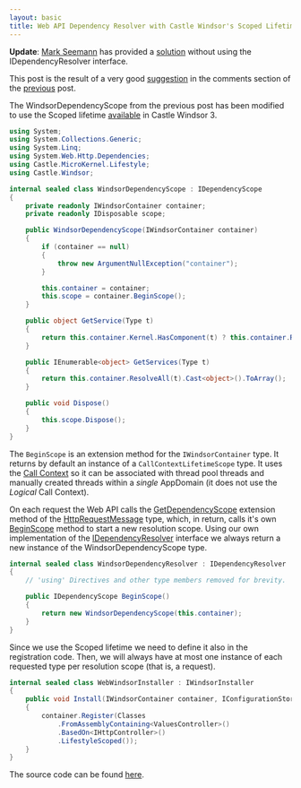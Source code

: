 ```yaml
---
layout: basic
title: Web API Dependency Resolver with Castle Windsor's Scoped Lifetimes
---
```


**Update**: [Mark Seemann](http://blog.ploeh.dk/) has provided a [solution](http://blog.ploeh.dk/2012/10/03/DependencyInjectionInASPNETWebAPIWithCastleWindsor.aspx) without using the IDependencyResolver interface.

<p class="message">This post is the result of a very good <a href="http://nikosbaxevanis.com/2012/06/04/using-the-web-api-dependency-resolver-with-castle-windsor-part-2/#comment-568630441">suggestion</a> in the comments section of the <a href="http://nikosbaxevanis.com/2012/06/04/using-the-web-api-dependency-resolver-with-castle-windsor-part-2">previous</a> post.</p>

The WindsorDependencyScope from the previous post has been modified to use the Scoped lifetime [available](http://docs.castleproject.org/Windsor.Whats-New-In-Windsor-3.ashx#Added_two_new_lifestyles:_scoped_and_bound_2) in Castle Windsor 3.

``` csharp
using System;
using System.Collections.Generic;
using System.Linq;
using System.Web.Http.Dependencies;
using Castle.MicroKernel.Lifestyle;
using Castle.Windsor;

internal sealed class WindsorDependencyScope : IDependencyScope
{
    private readonly IWindsorContainer container;
    private readonly IDisposable scope;

    public WindsorDependencyScope(IWindsorContainer container)
    {
        if (container == null)
        {
            throw new ArgumentNullException("container");
        }

        this.container = container;
        this.scope = container.BeginScope();
    }

    public object GetService(Type t)
    {
        return this.container.Kernel.HasComponent(t) ? this.container.Resolve(t) : null;
    }

    public IEnumerable<object> GetServices(Type t)
    {
        return this.container.ResolveAll(t).Cast<object>().ToArray();
    }

    public void Dispose()
    {
        this.scope.Dispose();
    }
}
```

The `BeginScope` is an extension method for the `IWindsorContainer` type. It returns by default an instance of a `CallContextLifetimeScope` type. It uses the [Call Context](http://msdn.microsoft.com/en-us/library/system.runtime.remoting.messaging.callcontext.aspx) so it can be associated with thread pool threads and manually created threads within a *single* AppDomain (it does not use the *Logical* Call Context).

On each request the Web API calls the [GetDependencyScope](http://aspnetwebstack.codeplex.com/SourceControl/changeset/view/a1b7c04f7227#src%2fSystem.Web.Http%2fHttpRequestMessageExtensions.cs) extension method of the [HttpRequestMessage](http://msdn.microsoft.com/en-us/library/system.net.http.httprequestmessage.aspx) type, which, in return, calls it's own [BeginScope](http://aspnetwebstack.codeplex.com/SourceControl/changeset/view/a1b7c04f7227#src%2fSystem.Web.Http%2fDependencies%2fIDependencyResolver.cs) method to start a new resolution scope. Using our own implementation of the [IDependencyResolver](http://aspnetwebstack.codeplex.com/SourceControl/changeset/view/a1b7c04f7227#src%2fSystem.Web.Http%2fDependencies%2fIDependencyResolver.cs) interface we always return a new instance of the WindsorDependencyScope type.

``` csharp
internal sealed class WindsorDependencyResolver : IDependencyResolver
{
    // 'using' Directives and other type members removed for brevity.

    public IDependencyScope BeginScope()
    {
        return new WindsorDependencyScope(this.container);
    }
}
```

Since we use the Scoped lifetime we need to define it also in the registration code. Then, we will always have at most one instance of each requested type per resolution scope (that is, a request).

``` csharp
internal sealed class WebWindsorInstaller : IWindsorInstaller
{
    public void Install(IWindsorContainer container, IConfigurationStore store)
    {
        container.Register(Classes
            .FromAssemblyContaining<ValuesController>()
            .BasedOn<IHttpController>()
            .LifestyleScoped());
    }
}
```

The source code can be found [here](http://nikosbaxevanis.com/downloads/WebApiScopedLifetimeDependencyResolverSample.zip).
